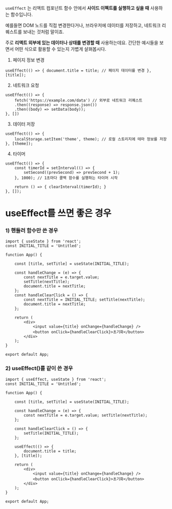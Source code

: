 
`useEffect` 는 리액트 컴포넌트 함수 안에서
**사이드 이펙트를 실행하고 싶을 때** 사용하는 함수입니다.

예를들면 DOM 노드를 직접 변경한다거나,
브라우저에 데이터를 저장하고,
네트워크 리퀘스트를 보내는 것처럼 말이죠.

주로 **리액트 외부에 있는 데이터나 상태를 변경할 때** 사용하는데요.
간단한 예시들을 보면서 어떤 식으로 활용할 수 있는지 가볍게 살펴봅시다.

1)  페이지 정보 변경
```JSX
useEffect(() => { document.title = title; // 페이지 데이터를 변경 }, [title]);
```
2) 네트워크 요청
```JSX
useEffect(() => { 
	fetch('https://example.com/data') // 외부로 네트워크 리퀘스트 
	.then((response) => response.json()) 
	.then((body) => setData(body)); 
}, [])
```
3) 데이터 저장
```JSX
useEffect(() => { 
	localStorage.setItem('theme', theme); // 로컬 스토리지에 테마 정보를 저장 
}, [theme]);
```
4) 타이머
```JSX
useEffect(() => { 
	const timerId = setInterval(() => { 
		setSecond((prevSecond) => prevSecond + 1); 
	}, 1000); // 1초마다 콜백 함수를 실행하는 타이머 시작 
	
	return () => { clearInterval(timerId); } 
}, []);
```

# useEffect를 쓰면 좋은 경우

### 1) 핸들러 함수만 쓴 경우

```JSX
import { useState } from 'react'; 
const INITIAL_TITLE = 'Untitled'; 

function App() { 

	const [title, setTitle] = useState(INITIAL_TITLE); 
	
	const handleChange = (e) => { 
		const nextTitle = e.target.value; 
		setTitle(nextTitle); 
		document.title = nextTitle; 
	}; 
	const handleClearClick = () => { 
		const nextTitle = INITIAL_TITLE; setTitle(nextTitle); 
		document.title = nextTitle; 
	}; 
	
	return ( 
		<div> 
			<input value={title} onChange={handleChange} /> 
			<button onClick={handleClearClick}>초기화</button> 
		</div> 
	); 
} 

export default App;
```

### 2) useEffect()를 같이 쓴 경우

```JSX
import { useEffect, useState } from 'react'; 
const INITIAL_TITLE = 'Untitled'; 

function App() { 
	
	const [title, setTitle] = useState(INITIAL_TITLE);
	
	const handleChange = (e) => { 
		const nextTitle = e.target.value; setTitle(nextTitle); 
	}; 
	
	const handleClearClick = () => { 
		setTitle(INITIAL_TITLE); 
	}; 
	
	useEffect(() => { 
		document.title = title; 
	}, [title]); 
	
	return ( 
		<div> 
			<input value={title} onChange={handleChange} /> 
			<button onClick={handleClearClick}>초기화</button> 
		</div> 
	); 
} 

export default App;
```

